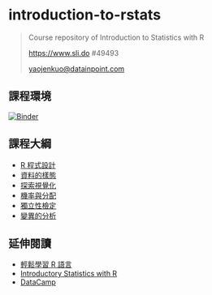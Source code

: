 # introduction-to-rstats

> Course repository of Introduction to Statistics with R
>
> https://www.sli.do #49493
>
> yaojenkuo@datainpoint.com

## 課程環境

[![Binder](https://mybinder.org/badge_logo.svg)](https://mybinder.org/v2/gh/yaojenkuo/introduction-to-rstats/master)

## 課程大綱

- [R 程式設計](01-essential-r-programming.html)
- [資料的樣態](02-data-in-stats.html)
- [探索視覺化](03-exploring-data-in-stats.html)
- [機率與分配]()
- [獨立性檢定]()
- [變異的分析]()

## 延伸閱讀

- [輕鬆學習 R 語言](https://www.datainpoint.com/r-essentials/)
- [Introductory Statistics with R](https://www.amazon.com/Introductory-Statistics-R-Computing/dp/0387790535)
- [DataCamp](https://www.datacamp.com/search?q=R&tap_a=5644-dce66f&tap_s=194899-1fb421&utm_medium=affiliate&utm_source=tonykuo)
